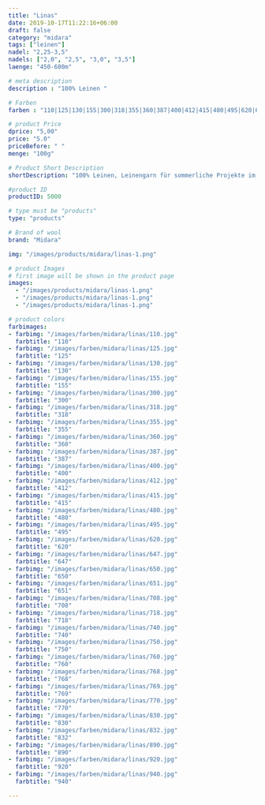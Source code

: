 ```yaml
---
title: "Linas"
date: 2019-10-17T11:22:16+06:00
draft: false
category: "midara"
tags: ["leinen"]
nadel: "2,25-3,5"
nadels: ["2,0", "2,5", "3,0", "3,5"] 
laenge: "450-600m"

# meta description
description : "100% Leinen "

# Farben
farben : "110|125|130|155|300|318|355|360|387|400|412|415|480|495|620|647|650|651|708|718|740|750|760|768|769|770|830|832|890|920|940"

# product Price
dprice: "5,00"
price: "5.0"
priceBefore: " "
menge: "100g"

# Product Short Description
shortDescription: "100% Leinen, Leinengarn für sommerliche Projekte im Ausverkauf!"

#product ID
productID: 5000

# type must be "products"
type: "products"

# Brand of wool
brand: "Midara"

img: "/images/products/midara/linas-1.png"

# product Images
# first image will be shown in the product page
images:
  - "/images/products/midara/linas-1.png"
  - "/images/products/midara/linas-1.png"
  - "/images/products/midara/linas-1.png"

# product colors
farbimages:
- farbimg: "/images/farben/midara/linas/110.jpg"	
  farbtitle: "110"
- farbimg: "/images/farben/midara/linas/125.jpg"	
  farbtitle: "125"
- farbimg: "/images/farben/midara/linas/130.jpg"	
  farbtitle: "130"
- farbimg: "/images/farben/midara/linas/155.jpg"	
  farbtitle: "155"
- farbimg: "/images/farben/midara/linas/300.jpg"	
  farbtitle: "300"
- farbimg: "/images/farben/midara/linas/318.jpg"	
  farbtitle: "318"
- farbimg: "/images/farben/midara/linas/355.jpg"	
  farbtitle: "355"
- farbimg: "/images/farben/midara/linas/360.jpg"	
  farbtitle: "360"
- farbimg: "/images/farben/midara/linas/387.jpg"	
  farbtitle: "387"
- farbimg: "/images/farben/midara/linas/400.jpg"	
  farbtitle: "400"
- farbimg: "/images/farben/midara/linas/412.jpg"	
  farbtitle: "412"
- farbimg: "/images/farben/midara/linas/415.jpg"	
  farbtitle: "415"
- farbimg: "/images/farben/midara/linas/480.jpg"	
  farbtitle: "480"
- farbimg: "/images/farben/midara/linas/495.jpg"	
  farbtitle: "495"
- farbimg: "/images/farben/midara/linas/620.jpg"	
  farbtitle: "620"
- farbimg: "/images/farben/midara/linas/647.jpg"	
  farbtitle: "647"
- farbimg: "/images/farben/midara/linas/650.jpg"	
  farbtitle: "650"
- farbimg: "/images/farben/midara/linas/651.jpg"	
  farbtitle: "651"
- farbimg: "/images/farben/midara/linas/708.jpg"	
  farbtitle: "708"
- farbimg: "/images/farben/midara/linas/718.jpg"	
  farbtitle: "718"
- farbimg: "/images/farben/midara/linas/740.jpg"	
  farbtitle: "740"
- farbimg: "/images/farben/midara/linas/750.jpg"	
  farbtitle: "750"
- farbimg: "/images/farben/midara/linas/760.jpg"	
  farbtitle: "760"
- farbimg: "/images/farben/midara/linas/768.jpg"	
  farbtitle: "768"
- farbimg: "/images/farben/midara/linas/769.jpg"	
  farbtitle: "769"
- farbimg: "/images/farben/midara/linas/770.jpg"	
  farbtitle: "770"
- farbimg: "/images/farben/midara/linas/830.jpg"	
  farbtitle: "830"
- farbimg: "/images/farben/midara/linas/832.jpg"	
  farbtitle: "832"
- farbimg: "/images/farben/midara/linas/890.jpg"	
  farbtitle: "890"
- farbimg: "/images/farben/midara/linas/920.jpg"	
  farbtitle: "920"
- farbimg: "/images/farben/midara/linas/940.jpg"	
  farbtitle: "940"

---
```



 